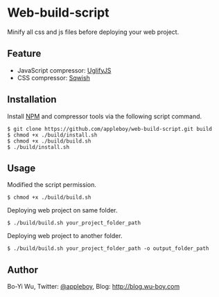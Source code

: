 Web-build-script
================

Minify all css and js files before deploying your web project.

Feature
-------------

* JavaScript compressor: [UglifyJS](https://github.com/mishoo/UglifyJS2)
* CSS compressor: [Sqwish](https://github.com/ded/sqwish)

Installation
-------------

Install [NPM](https://npmjs.org/) and compressor tools via the following script command.

    $ git clone https://github.com/appleboy/web-build-script.git build
    $ chmod +x ./build/install.sh
    $ chmod +x ./build/build.sh
    $ ./build/install.sh

Usage
-------------

Modified the script permission.

    $ chmod +x ./build/build.sh

Deploying web project on same folder.

    $ ./build/build.sh your_project_folder_path

Deploying web project to another folder.

    $ ./build/build.sh your_project_folder_path -o output_folder_path

Author
-------------

Bo-Yi Wu, Twitter: [@appleboy](http://twitter.com/appleboy "Twitter"), Blog: http://blog.wu-boy.com
